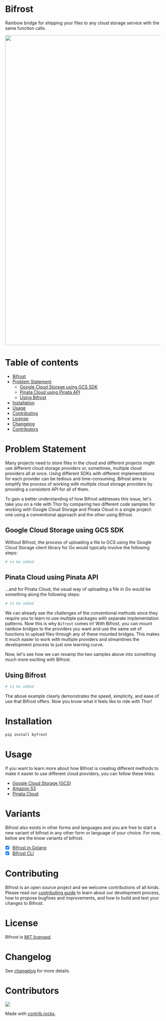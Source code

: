 # Bifrost

Rainbow bridge for shipping your files to any cloud storage service with the same function calls.

<img src="https://user-images.githubusercontent.com/59074379/226159115-1cfcb221-127f-4574-87ed-b74b4b2c4591.png" width="1000" />

# Table of contents

- [Bifrost](#bifrost)
- [Problem Statement](#problem-statement)
  - [Google Cloud Storage using GCS SDK](#google-cloud-storage-using-gcs-sdk)
  - [Pinata Cloud using Pinata API](#pinata-cloud-using-pinata-api)
  - [Using Bifrost](#using-bifrost)
- [Installation](#installation)
- [Usage](#usage)
- [Contributing](#contributing)
- [License](#license)
- [Changelog](#changelog)
- [Contributors](#contributors)

# Problem Statement

Many projects need to store files in the cloud and different projects might use different cloud storage providers or, sometimes, multiple cloud providers all at once. Using different SDKs with different implementations for each provider can be tedious and time-consuming. Bifrost aims to simplify the process of working with multiple cloud storage providers by providing a consistent API for all of them.

To gain a better understanding of how Bifrost addresses this issue, let's take you on a ride with Thor by comparing two different code samples for working with Google Cloud Storage and Pinata Cloud in a single project: one using a conventional approach and the other using Bifrost.

## Google Cloud Storage using GCS SDK

Without Bifrost, the process of uploading a file to GCS using the Google Cloud Storage client library for Go would typically involve the following steps:

```py
# to be added
```

## Pinata Cloud using Pinata API

...and for Pinata Cloud, the usual way of uploading a file in Go would be something along the following steps:

```py
# to be added
```

We can already see the challenges of the conventional methods since they require you to learn to use multiple packages with separate implementation patterns. Now this is why `Bifrost` comes in! With Bifrost, you can mount rainbow bridges to the providers you want and use the same set of functions to upload files through any of these mounted bridges. This makes it much easier to work with multiple providers and streamlines the development process to just one learning curve.

Now, let's see how we can revamp the two samples above into something much more exciting with Bifrost.

## Using Bifrost

```py
# to be added
```

The above example clearly demonstrates the speed, simplicity, and ease of use that Bifrost offers. Now you know what it feels like to ride with Thor!

# Installation

```bash
pip install byfrost
```

# Usage

If you want to learn more about how Bifrost is creating different methods to make it easier to use different cloud providers, you can follow these links:

- [Google Cloud Storage (GCS)](gcs\doc.md)
- [Amazon S3](s3\doc.md)
- [Pinata Cloud](pinata\doc.md)

# Variants

Bifrost also exists in other forms and languages and you are free to start a new variant of bifrost in any other form or language of your choice. For now, below are the know variants of bifrost.

- [x] [Bifrost in Golang](https://github.com/opensaucerer/bifrost)
- [x] [Bifrost CLI](https://github.com/showbaba/bifrost-cli)

# Contributing

Bifrost is an open source project and we welcome contributions of all kinds. Please read our [contributing guide](./contributing.md) to learn about our development process, how to propose bugfixes and improvements, and how to build and test your changes to Bifrost.

# License

Bifrost is [MIT licensed](./LICENSE).

# Changelog

See [changelog](./changelog.md) for more details.

# Contributors

<a href="https://github.com/ifihan/byfrost/graphs/contributors">
  <img src="https://contrib.rocks/image?repo=ifihan/byfrost" />
</a>

Made with [contrib.rocks](https://contrib.rocks).
